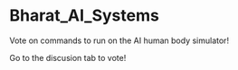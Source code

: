 # Bharat_AI_Systems
Vote on commands to run on the AI human body simulator!

Go to the discusion tab to vote!
